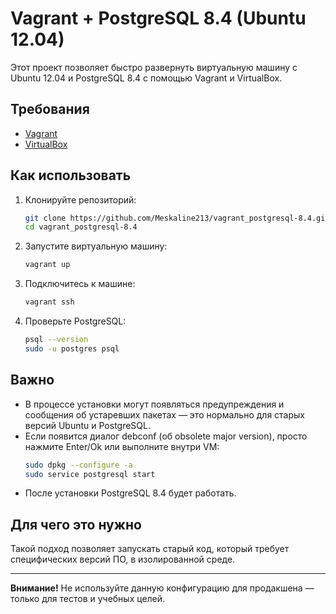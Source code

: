 # Vagrant + PostgreSQL 8.4 (Ubuntu 12.04)

Этот проект позволяет быстро развернуть виртуальную машину с Ubuntu 12.04 и PostgreSQL 8.4 с помощью Vagrant и VirtualBox.

## Требования
- [Vagrant](https://www.vagrantup.com/downloads)
- [VirtualBox](https://www.virtualbox.org/wiki/Downloads)

## Как использовать

1. Клонируйте репозиторий:
   ```bash
   git clone https://github.com/Meskaline213/vagrant_postgresql-8.4.git
   cd vagrant_postgresql-8.4
   ```
2. Запустите виртуальную машину:
   ```bash
   vagrant up
   ```
3. Подключитесь к машине:
   ```bash
   vagrant ssh
   ```
4. Проверьте PostgreSQL:
   ```bash
   psql --version
   sudo -u postgres psql
   ```

## Важно
- В процессе установки могут появляться предупреждения и сообщения об устаревших пакетах — это нормально для старых версий Ubuntu и PostgreSQL.
- Если появится диалог debconf (об obsolete major version), просто нажмите Enter/Ok или выполните внутри VM:
  ```bash
  sudo dpkg --configure -a
  sudo service postgresql start
  ```
- После установки PostgreSQL 8.4 будет работать.

## Для чего это нужно

Такой подход позволяет запускать старый код, который требует специфических версий ПО, в изолированной среде.

---

**Внимание!** Не используйте данную конфигурацию для продакшена — только для тестов и учебных целей.
